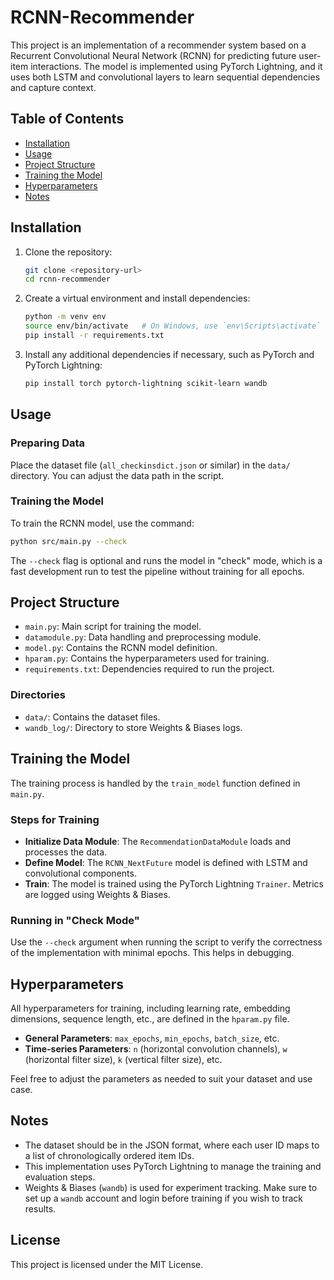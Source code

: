 # RCNN-Recommender

This project is an implementation of a recommender system based on a Recurrent Convolutional Neural Network (RCNN) for predicting future user-item interactions. The model is implemented using PyTorch Lightning, and it uses both LSTM and convolutional layers to learn sequential dependencies and capture context.

## Table of Contents
- [Installation](#installation)
- [Usage](#usage)
- [Project Structure](#project-structure)
- [Training the Model](#training-the-model)
- [Hyperparameters](#hyperparameters)
- [Notes](#notes)

## Installation

1. Clone the repository:
    ```sh
    git clone <repository-url>
    cd rcnn-recommender
    ```
2. Create a virtual environment and install dependencies:
    ```sh
    python -m venv env
    source env/bin/activate   # On Windows, use `env\Scripts\activate`
    pip install -r requirements.txt
    ```
3. Install any additional dependencies if necessary, such as PyTorch and PyTorch Lightning:
    ```sh
    pip install torch pytorch-lightning scikit-learn wandb
    ```

## Usage

### Preparing Data
Place the dataset file (`all_checkinsdict.json` or similar) in the `data/` directory. You can adjust the data path in the script.

### Training the Model
To train the RCNN model, use the command:
```sh
python src/main.py --check
```
The `--check` flag is optional and runs the model in "check" mode, which is a fast development run to test the pipeline without training for all epochs.

## Project Structure

- `main.py`: Main script for training the model.
- `datamodule.py`: Data handling and preprocessing module.
- `model.py`: Contains the RCNN model definition.
- `hparam.py`: Contains the hyperparameters used for training.
- `requirements.txt`: Dependencies required to run the project.

### Directories
- `data/`: Contains the dataset files.
- `wandb_log/`: Directory to store Weights & Biases logs.

## Training the Model
The training process is handled by the `train_model` function defined in `main.py`.

### Steps for Training
- **Initialize Data Module**: The `RecommendationDataModule` loads and processes the data.
- **Define Model**: The `RCNN_NextFuture` model is defined with LSTM and convolutional components.
- **Train**: The model is trained using the PyTorch Lightning `Trainer`. Metrics are logged using Weights & Biases.

### Running in "Check Mode"
Use the `--check` argument when running the script to verify the correctness of the implementation with minimal epochs. This helps in debugging.

## Hyperparameters
All hyperparameters for training, including learning rate, embedding dimensions, sequence length, etc., are defined in the `hparam.py` file.

- **General Parameters**: `max_epochs`, `min_epochs`, `batch_size`, etc.
- **Time-series Parameters**: `n` (horizontal convolution channels), `w` (horizontal filter size), `k` (vertical filter size), etc.

Feel free to adjust the parameters as needed to suit your dataset and use case.

## Notes
- The dataset should be in the JSON format, where each user ID maps to a list of chronologically ordered item IDs.
- This implementation uses PyTorch Lightning to manage the training and evaluation steps.
- Weights & Biases (`wandb`) is used for experiment tracking. Make sure to set up a `wandb` account and login before training if you wish to track results.

## License
This project is licensed under the MIT License.
